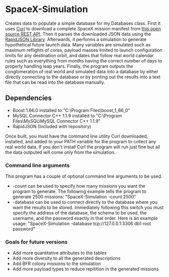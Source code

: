 # SpaceX-Simulation
Creates data to populate a simple database for my Databases class. First it uses [Curl](https://curl.haxx.se/) to download a complete SpaceX mission manifest from [this open source REST API](https://github.com/r-spacex/SpaceX-API). Then it parses the downloaded JSON data using the [RapidJSON Library](http://rapidjson.org/). Afterwards, it performs a simulation to generate hypothetical future launch data. Many variables are simulated such as maximum reflights of cores, payload masses limited to launch configuration limits for any destination orbit, and dates that follow real world calendar rules such as everything from months having the correct number of days to properly handling leap years. Finally, the program outputs the conglomeration of real world and simulated data into a database by either directly connecting to the database or by printing out the results into a text file that can be read into the database manually. 

## Dependencies
 * Boost 1.66.0 installed to "C:\Program Files\boost_1_66_0"
 * MySQL Connector C++ 1.1.9 installed to "C:\Program Files\MySQL\MySQL Connector C++ 1.1.9"
 * RapidJSON (Included with repository)

Once built, you must have the command line utility Curl downloaded, installed, and added to your PATH variable for the program to collect any real world data. If you don't install Curl the program will run just fine but all the data outputed will come only from the simulation.

 ### Command line arguments
 This program has a couple of optional command line arguments to be used. 
  * -count can be used to specify how many missions you want the program to generate. The following example tells the program to generate 2500 missions: "SpaceX-Simulation -count 2500"
  * -database can be used to connect directly to the database where you want the results to be stored. Immediately following this switch you must specify the address of the database, the schema to be used, the username, and the password exactly in that order. Here is an example usage: "SpaceX-Simulation -database tcp://127.0.0.1:3306 db1 root password"

 ### Goals for future versions
 * Add more quantitative attributes to the tables
 * Add more diversity to all the generated descriptions
 * Add BFR colony missions to the simulation
 * Add more payload types to reduce repitition in the generated missions
